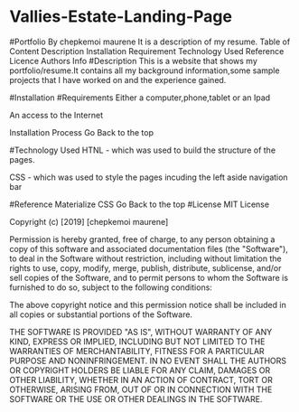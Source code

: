 # Vallies-Estate-Landing-Page
#Portfolio
By chepkemoi maurene
It is a description of my resume.
Table of Content
Description
Installation Requirement
Technology Used
Reference
Licence
Authors Info
#Description
This is a website that shows my portfolio/resume.It contains all my background information,some sample projects that I have worked on and the experience gained.

#Installation
#Requirements
Either a computer,phone,tablet or an Ipad

An access to the Internet

Installation Process
Go Back to the top

#Technology Used
HTNL - which was used to build the structure of the pages.

CSS - which was used to style the pages incuding the left aside navigation bar

#Reference
Materialize CSS
Go Back to the top
#License
MIT License

Copyright (c) [2019] [chepkemoi maurene]

Permission is hereby granted, free of charge, to any person obtaining a copy of this software and associated documentation files (the "Software"), to deal in the Software without restriction, including without limitation the rights to use, copy, modify, merge, publish, distribute, sublicense, and/or sell copies of the Software, and to permit persons to whom the Software is furnished to do so, subject to the following conditions:

The above copyright notice and this permission notice shall be included in all copies or substantial portions of the Software.

THE SOFTWARE IS PROVIDED "AS IS", WITHOUT WARRANTY OF ANY KIND, EXPRESS OR IMPLIED, INCLUDING BUT NOT LIMITED TO THE WARRANTIES OF MERCHANTABILITY, FITNESS FOR A PARTICULAR PURPOSE AND NONINFRINGEMENT. IN NO EVENT SHALL THE AUTHORS OR COPYRIGHT HOLDERS BE LIABLE FOR ANY CLAIM, DAMAGES OR OTHER LIABILITY, WHETHER IN AN ACTION OF CONTRACT, TORT OR OTHERWISE, ARISING FROM, OUT OF OR IN CONNECTION WITH THE SOFTWARE OR THE USE OR OTHER DEALINGS IN THE SOFTWARE.
